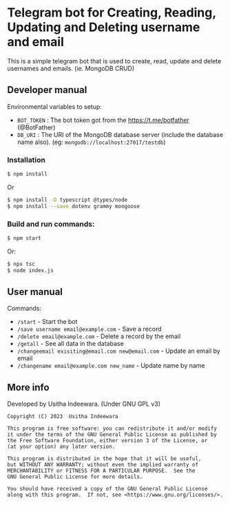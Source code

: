 # Telegram bot for Creating, Reading, Updating and Deleting username and email

This is a simple telegram bot that is used to create, read, update and delete usernames and emails. (ie. MongoDB CRUD)

## Developer manual

Environmental variables to setup:

- `BOT_TOKEN` : The bot token got from the https://t.me/botfather (@BotFather)
- `DB_URI` : The URI of the MongoDB database server (include the database name also). (eg: `mongodb://localhost:27017/testdb`)

### Installation

```bash
$ npm install
```

Or

```bash
$ npm install -D typescript @types/node
$ npm install --save dotenv grammy mongoose
```

### Build and run commands:

```bash
$ npm start
```

Or:

```bash
$ npx tsc
$ node index.js
```

## User manual

Commands:

- `/start` - Start the bot
- `/save username email@example.com` - Save a record
- `/delete email@example.com` - Delete a record by the email
- `/getall` - See all data in the database
- `/changeemail exisiting@email.com new@email.com` - Update an email by email
- `/changename email@example.com new_name` - Update name by name

## More info

Developed by Usitha Indeewara. (Under GNU GPL v3)

    Copyright (C) 2023  Usitha Indeewara

    This program is free software: you can redistribute it and/or modify
    it under the terms of the GNU General Public License as published by
    the Free Software Foundation, either version 3 of the License, or
    (at your option) any later version.

    This program is distributed in the hope that it will be useful,
    but WITHOUT ANY WARRANTY; without even the implied warranty of
    MERCHANTABILITY or FITNESS FOR A PARTICULAR PURPOSE.  See the
    GNU General Public License for more details.

    You should have received a copy of the GNU General Public License
    along with this program.  If not, see <https://www.gnu.org/licenses/>.
